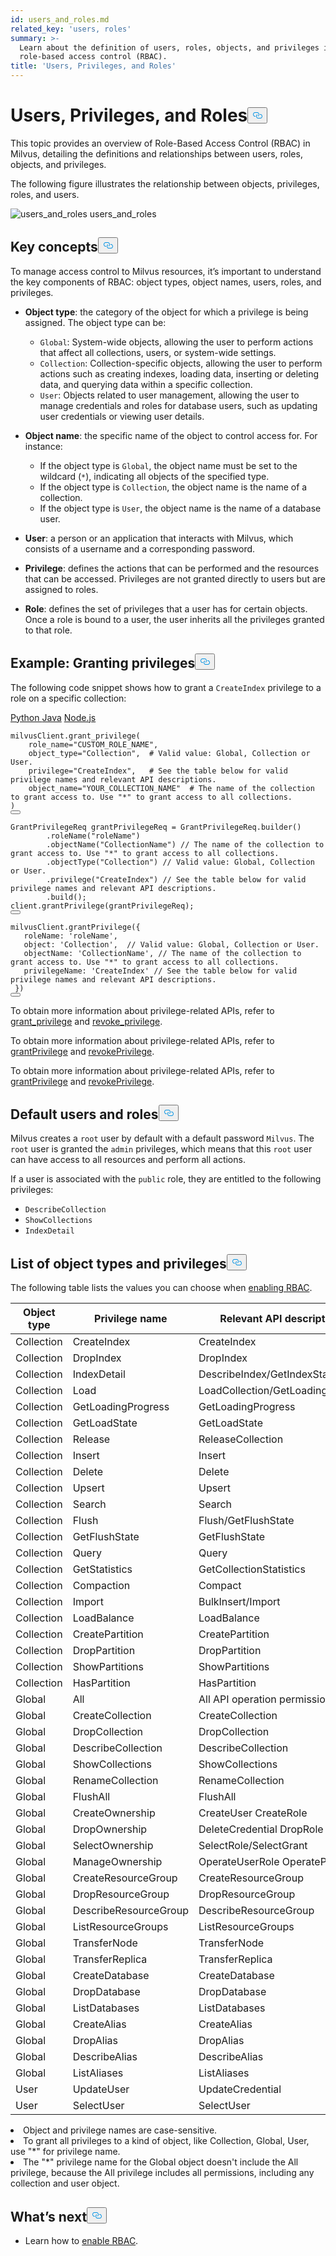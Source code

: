 ```yaml
---
id: users_and_roles.md
related_key: 'users, roles'
summary: >-
  Learn about the definition of users, roles, objects, and privileges in
  role-based access control (RBAC).
title: 'Users, Privileges, and Roles'
---
```

<h1 id="Users-Privileges-and-Roles" class="common-anchor-header">Users, Privileges, and Roles<button data-href="#Users-Privileges-and-Roles" class="anchor-icon" translate="no">
      <svg translate="no"
        aria-hidden="true"
        focusable="false"
        height="20"
        version="1.1"
        viewBox="0 0 16 16"
        width="16"
      >
        <path
          fill="#0092E4"
          fill-rule="evenodd"
          d="M4 9h1v1H4c-1.5 0-3-1.69-3-3.5S2.55 3 4 3h4c1.45 0 3 1.69 3 3.5 0 1.41-.91 2.72-2 3.25V8.59c.58-.45 1-1.27 1-2.09C10 5.22 8.98 4 8 4H4c-.98 0-2 1.22-2 2.5S3 9 4 9zm9-3h-1v1h1c1 0 2 1.22 2 2.5S13.98 12 13 12H9c-.98 0-2-1.22-2-2.5 0-.83.42-1.64 1-2.09V6.25c-1.09.53-2 1.84-2 3.25C6 11.31 7.55 13 9 13h4c1.45 0 3-1.69 3-3.5S14.5 6 13 6z"
        ></path>
      </svg>
    </button></h1><p>This topic provides an overview of Role-Based Access Control (RBAC) in Milvus, detailing the definitions and relationships between users, roles, objects, and privileges.</p>
<p>The following figure illustrates the relationship between objects, privileges, roles, and users.</p>
<p>
  <span class="img-wrapper">
    <img translate="no" src="/docs/v2.4.x/assets/users_and_roles.png" alt="users_and_roles" class="doc-image" id="users_and_roles" />
    <span>users_and_roles</span>
  </span>
</p>
<h2 id="Key-concepts" class="common-anchor-header">Key concepts<button data-href="#Key-concepts" class="anchor-icon" translate="no">
      <svg translate="no"
        aria-hidden="true"
        focusable="false"
        height="20"
        version="1.1"
        viewBox="0 0 16 16"
        width="16"
      >
        <path
          fill="#0092E4"
          fill-rule="evenodd"
          d="M4 9h1v1H4c-1.5 0-3-1.69-3-3.5S2.55 3 4 3h4c1.45 0 3 1.69 3 3.5 0 1.41-.91 2.72-2 3.25V8.59c.58-.45 1-1.27 1-2.09C10 5.22 8.98 4 8 4H4c-.98 0-2 1.22-2 2.5S3 9 4 9zm9-3h-1v1h1c1 0 2 1.22 2 2.5S13.98 12 13 12H9c-.98 0-2-1.22-2-2.5 0-.83.42-1.64 1-2.09V6.25c-1.09.53-2 1.84-2 3.25C6 11.31 7.55 13 9 13h4c1.45 0 3-1.69 3-3.5S14.5 6 13 6z"
        ></path>
      </svg>
    </button></h2><p>To manage access control to Milvus resources, it’s important to understand the key components of RBAC: object types, object names, users, roles, and privileges.</p>
<ul>
<li><p><strong>Object type</strong>: the category of the object for which a privilege is being assigned. The object type can be:</p>
<ul>
<li><code translate="no">Global</code>: System-wide objects, allowing the user to perform actions that affect all collections, users, or system-wide settings.</li>
<li><code translate="no">Collection</code>: Collection-specific objects, allowing the user to perform actions such as creating indexes, loading data, inserting or deleting data, and querying data within a specific collection.</li>
<li><code translate="no">User</code>: Objects related to user management, allowing the user to manage credentials and roles for database users, such as updating user credentials or viewing user details.</li>
</ul></li>
<li><p><strong>Object name</strong>: the specific name of the object to control access for. For instance:</p>
<ul>
<li>If the object type is <code translate="no">Global</code>, the object name must be set to the wildcard (<code translate="no">*</code>), indicating all objects of the specified type.</li>
<li>If the object type is <code translate="no">Collection</code>, the object name is the name of a collection.</li>
<li>If the object type is <code translate="no">User</code>, the object name is the name of a database user.</li>
</ul></li>
<li><p><strong>User</strong>: a person or an application that interacts with Milvus, which consists of a username and a corresponding password.</p></li>
<li><p><strong>Privilege</strong>: defines the actions that can be performed and the resources that can be accessed. Privileges are not granted directly to users but are assigned to roles.</p></li>
<li><p><strong>Role</strong>: defines the set of privileges that a user has for certain objects. Once a role is bound to a user, the user inherits all the privileges granted to that role.</p></li>
</ul>
<h2 id="Example-Granting-privileges" class="common-anchor-header">Example: Granting privileges<button data-href="#Example-Granting-privileges" class="anchor-icon" translate="no">
      <svg translate="no"
        aria-hidden="true"
        focusable="false"
        height="20"
        version="1.1"
        viewBox="0 0 16 16"
        width="16"
      >
        <path
          fill="#0092E4"
          fill-rule="evenodd"
          d="M4 9h1v1H4c-1.5 0-3-1.69-3-3.5S2.55 3 4 3h4c1.45 0 3 1.69 3 3.5 0 1.41-.91 2.72-2 3.25V8.59c.58-.45 1-1.27 1-2.09C10 5.22 8.98 4 8 4H4c-.98 0-2 1.22-2 2.5S3 9 4 9zm9-3h-1v1h1c1 0 2 1.22 2 2.5S13.98 12 13 12H9c-.98 0-2-1.22-2-2.5 0-.83.42-1.64 1-2.09V6.25c-1.09.53-2 1.84-2 3.25C6 11.31 7.55 13 9 13h4c1.45 0 3-1.69 3-3.5S14.5 6 13 6z"
        ></path>
      </svg>
    </button></h2><p>The following code snippet shows how to grant a <code translate="no">CreateIndex</code> privilege to a role on a specific collection:</p>
<div class="multipleCode">
    <a href="#python">Python </a>
    <a href="#java">Java</a>
    <a href="#javascript">Node.js</a>
</div>
<pre><code translate="no" class="language-python">milvusClient.grant_privilege(
    role_name=<span class="hljs-string">&quot;CUSTOM_ROLE_NAME&quot;</span>,
    object_type=<span class="hljs-string">&quot;Collection&quot;</span>,  <span class="hljs-comment"># Valid value: Global, Collection or User.</span>
    privilege=<span class="hljs-string">&quot;CreateIndex&quot;</span>,   <span class="hljs-comment"># See the table below for valid privilege names and relevant API descriptions.</span>
    object_name=<span class="hljs-string">&quot;YOUR_COLLECTION_NAME&quot;</span>  <span class="hljs-comment"># The name of the collection to grant access to. Use &quot;*&quot; to grant access to all collections.</span>
)
<button class="copy-code-btn"></button></code></pre>
<pre><code translate="no" class="language-java"><span class="hljs-type">GrantPrivilegeReq</span> <span class="hljs-variable">grantPrivilegeReq</span> <span class="hljs-operator">=</span> GrantPrivilegeReq.builder()
        .roleName(<span class="hljs-string">&quot;roleName&quot;</span>)
        .objectName(<span class="hljs-string">&quot;CollectionName&quot;</span>) <span class="hljs-comment">// The name of the collection to grant access to. Use &quot;*&quot; to grant access to all collections.</span>
        .objectType(<span class="hljs-string">&quot;Collection&quot;</span>) <span class="hljs-comment">// Valid value: Global, Collection or User.</span>
        .privilege(<span class="hljs-string">&quot;CreateIndex&quot;</span>) <span class="hljs-comment">// See the table below for valid privilege names and relevant API descriptions.</span>
        .build();
client.grantPrivilege(grantPrivilegeReq);
<button class="copy-code-btn"></button></code></pre>
<pre><code translate="no" class="language-javascript">milvusClient.grantPrivilege({
   roleName: <span class="hljs-string">&#x27;roleName&#x27;</span>,
   <span class="hljs-built_in">object</span>: <span class="hljs-string">&#x27;Collection&#x27;</span>,  <span class="hljs-comment">// Valid value: Global, Collection or User.</span>
   objectName: <span class="hljs-string">&#x27;CollectionName&#x27;</span>, <span class="hljs-comment">// The name of the collection to grant access to. Use &quot;*&quot; to grant access to all collections.</span>
   privilegeName: <span class="hljs-string">&#x27;CreateIndex&#x27;</span> <span class="hljs-comment">// See the table below for valid privilege names and relevant API descriptions.</span>
 })
<button class="copy-code-btn"></button></code></pre>
<div class="language-python">
<p>To obtain more information about privilege-related APIs, refer to <a href="https://milvus.io/api-reference/pymilvus/v2.4.x/MilvusClient/Authentication/grant_privilege.md">grant_privilege</a> and <a href="https://milvus.io/api-reference/pymilvus/v2.4.x/MilvusClient/Authentication/revoke_privileges.md">revoke_privilege</a>.</p>
</div>
<div class="language-java">
<p>To obtain more information about privilege-related APIs, refer to <a href="https://milvus.io/api-reference/java/v2.4.x/v2/Authentication/grantPrivilege.md">grantPrivilege</a> and <a href="https://milvus.io/api-reference/java/v2.4.x/v2/Authentication/revokePrivilege.md">revokePrivilege</a>.</p>
</div>
<div class="language-javascript">
<p>To obtain more information about privilege-related APIs, refer to <a href="https://milvus.io/api-reference/node/v2.4.x/Authentication/grantPrivilege.md">grantPrivilege</a> and <a href="https://milvus.io/api-reference/node/v2.4.x/Authentication/revokePrivilege.md">revokePrivilege</a>.</p>
</div>
<h2 id="Default-users-and-roles" class="common-anchor-header">Default users and roles<button data-href="#Default-users-and-roles" class="anchor-icon" translate="no">
      <svg translate="no"
        aria-hidden="true"
        focusable="false"
        height="20"
        version="1.1"
        viewBox="0 0 16 16"
        width="16"
      >
        <path
          fill="#0092E4"
          fill-rule="evenodd"
          d="M4 9h1v1H4c-1.5 0-3-1.69-3-3.5S2.55 3 4 3h4c1.45 0 3 1.69 3 3.5 0 1.41-.91 2.72-2 3.25V8.59c.58-.45 1-1.27 1-2.09C10 5.22 8.98 4 8 4H4c-.98 0-2 1.22-2 2.5S3 9 4 9zm9-3h-1v1h1c1 0 2 1.22 2 2.5S13.98 12 13 12H9c-.98 0-2-1.22-2-2.5 0-.83.42-1.64 1-2.09V6.25c-1.09.53-2 1.84-2 3.25C6 11.31 7.55 13 9 13h4c1.45 0 3-1.69 3-3.5S14.5 6 13 6z"
        ></path>
      </svg>
    </button></h2><p>Milvus creates a <code translate="no">root</code> user by default with a default password <code translate="no">Milvus</code>. The <code translate="no">root</code> user is granted the <code translate="no">admin</code> privileges, which means that this <code translate="no">root</code> user can have access to all resources and perform all actions.</p>
<p>If a user is associated with the <code translate="no">public</code> role, they are entitled to the following privileges:</p>
<ul>
<li><code translate="no">DescribeCollection</code></li>
<li><code translate="no">ShowCollections</code></li>
<li><code translate="no">IndexDetail</code></li>
</ul>
<h2 id="List-of-object-types-and-privileges" class="common-anchor-header">List of object types and privileges<button data-href="#List-of-object-types-and-privileges" class="anchor-icon" translate="no">
      <svg translate="no"
        aria-hidden="true"
        focusable="false"
        height="20"
        version="1.1"
        viewBox="0 0 16 16"
        width="16"
      >
        <path
          fill="#0092E4"
          fill-rule="evenodd"
          d="M4 9h1v1H4c-1.5 0-3-1.69-3-3.5S2.55 3 4 3h4c1.45 0 3 1.69 3 3.5 0 1.41-.91 2.72-2 3.25V8.59c.58-.45 1-1.27 1-2.09C10 5.22 8.98 4 8 4H4c-.98 0-2 1.22-2 2.5S3 9 4 9zm9-3h-1v1h1c1 0 2 1.22 2 2.5S13.98 12 13 12H9c-.98 0-2-1.22-2-2.5 0-.83.42-1.64 1-2.09V6.25c-1.09.53-2 1.84-2 3.25C6 11.31 7.55 13 9 13h4c1.45 0 3-1.69 3-3.5S14.5 6 13 6z"
        ></path>
      </svg>
    </button></h2><p>The following table lists the values you can choose when <a href="/docs/rbac.md">enabling RBAC</a>.</p>
<table>
<thead>
<tr><th>Object type</th><th>Privilege name</th><th>Relevant API description on the client side</th></tr>
</thead>
<tbody>
<tr><td>Collection</td><td>CreateIndex</td><td>CreateIndex</td></tr>
<tr><td>Collection</td><td>DropIndex</td><td>DropIndex</td></tr>
<tr><td>Collection</td><td>IndexDetail</td><td>DescribeIndex/GetIndexState/GetIndexBuildProgress</td></tr>
<tr><td>Collection</td><td>Load</td><td>LoadCollection/GetLoadingProgress/GetLoadState</td></tr>
<tr><td>Collection</td><td>GetLoadingProgress</td><td>GetLoadingProgress</td></tr>
<tr><td>Collection</td><td>GetLoadState</td><td>GetLoadState</td></tr>
<tr><td>Collection</td><td>Release</td><td>ReleaseCollection</td></tr>
<tr><td>Collection</td><td>Insert</td><td>Insert</td></tr>
<tr><td>Collection</td><td>Delete</td><td>Delete</td></tr>
<tr><td>Collection</td><td>Upsert</td><td>Upsert</td></tr>
<tr><td>Collection</td><td>Search</td><td>Search</td></tr>
<tr><td>Collection</td><td>Flush</td><td>Flush/GetFlushState</td></tr>
<tr><td>Collection</td><td>GetFlushState</td><td>GetFlushState</td></tr>
<tr><td>Collection</td><td>Query</td><td>Query</td></tr>
<tr><td>Collection</td><td>GetStatistics</td><td>GetCollectionStatistics</td></tr>
<tr><td>Collection</td><td>Compaction</td><td>Compact</td></tr>
<tr><td>Collection</td><td>Import</td><td>BulkInsert/Import</td></tr>
<tr><td>Collection</td><td>LoadBalance</td><td>LoadBalance</td></tr>
<tr><td>Collection</td><td>CreatePartition</td><td>CreatePartition</td></tr>
<tr><td>Collection</td><td>DropPartition</td><td>DropPartition</td></tr>
<tr><td>Collection</td><td>ShowPartitions</td><td>ShowPartitions</td></tr>
<tr><td>Collection</td><td>HasPartition</td><td>HasPartition</td></tr>
<tr><td>Global</td><td>All</td><td>All API operation permissions in this table</td></tr>
<tr><td>Global</td><td>CreateCollection</td><td>CreateCollection</td></tr>
<tr><td>Global</td><td>DropCollection</td><td>DropCollection</td></tr>
<tr><td>Global</td><td>DescribeCollection</td><td>DescribeCollection</td></tr>
<tr><td>Global</td><td>ShowCollections</td><td>ShowCollections</td></tr>
<tr><td>Global</td><td>RenameCollection</td><td>RenameCollection</td></tr>
<tr><td>Global</td><td>FlushAll</td><td>FlushAll</td></tr>
<tr><td>Global</td><td>CreateOwnership</td><td>CreateUser CreateRole</td></tr>
<tr><td>Global</td><td>DropOwnership</td><td>DeleteCredential DropRole</td></tr>
<tr><td>Global</td><td>SelectOwnership</td><td>SelectRole/SelectGrant</td></tr>
<tr><td>Global</td><td>ManageOwnership</td><td>OperateUserRole OperatePrivilege</td></tr>
<tr><td>Global</td><td>CreateResourceGroup</td><td>CreateResourceGroup</td></tr>
<tr><td>Global</td><td>DropResourceGroup</td><td>DropResourceGroup</td></tr>
<tr><td>Global</td><td>DescribeResourceGroup</td><td>DescribeResourceGroup</td></tr>
<tr><td>Global</td><td>ListResourceGroups</td><td>ListResourceGroups</td></tr>
<tr><td>Global</td><td>TransferNode</td><td>TransferNode</td></tr>
<tr><td>Global</td><td>TransferReplica</td><td>TransferReplica</td></tr>
<tr><td>Global</td><td>CreateDatabase</td><td>CreateDatabase</td></tr>
<tr><td>Global</td><td>DropDatabase</td><td>DropDatabase</td></tr>
<tr><td>Global</td><td>ListDatabases</td><td>ListDatabases</td></tr>
<tr><td>Global</td><td>CreateAlias</td><td>CreateAlias</td></tr>
<tr><td>Global</td><td>DropAlias</td><td>DropAlias</td></tr>
<tr><td>Global</td><td>DescribeAlias</td><td>DescribeAlias</td></tr>
<tr><td>Global</td><td>ListAliases</td><td>ListAliases</td></tr>
<tr><td>User</td><td>UpdateUser</td><td>UpdateCredential</td></tr>
<tr><td>User</td><td>SelectUser</td><td>SelectUser</td></tr>
</tbody>
</table>
<div class="alert note">
<li>Object and privilege names are case-sensitive.</li>
<li>To grant all privileges to a kind of object, like Collection, Global, User, use "*" for privilege name. </li>
<li>The "*" privilege name for the Global object doesn't include the All privilege, because the All privilege includes all permissions, including any collection and user object.</li>
</div>
<h2 id="Whats-next" class="common-anchor-header">What’s next<button data-href="#Whats-next" class="anchor-icon" translate="no">
      <svg translate="no"
        aria-hidden="true"
        focusable="false"
        height="20"
        version="1.1"
        viewBox="0 0 16 16"
        width="16"
      >
        <path
          fill="#0092E4"
          fill-rule="evenodd"
          d="M4 9h1v1H4c-1.5 0-3-1.69-3-3.5S2.55 3 4 3h4c1.45 0 3 1.69 3 3.5 0 1.41-.91 2.72-2 3.25V8.59c.58-.45 1-1.27 1-2.09C10 5.22 8.98 4 8 4H4c-.98 0-2 1.22-2 2.5S3 9 4 9zm9-3h-1v1h1c1 0 2 1.22 2 2.5S13.98 12 13 12H9c-.98 0-2-1.22-2-2.5 0-.83.42-1.64 1-2.09V6.25c-1.09.53-2 1.84-2 3.25C6 11.31 7.55 13 9 13h4c1.45 0 3-1.69 3-3.5S14.5 6 13 6z"
        ></path>
      </svg>
    </button></h2><ul>
<li>Learn how to <a href="/docs/rbac.md">enable RBAC</a>.</li>
</ul>
